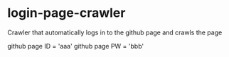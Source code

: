 # login-page-crawler
Crawler that automatically logs in to the github page and crawls the page

github page ID = 'aaa'
github page PW = 'bbb'
